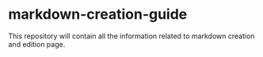 # markdown-creation-guide
This repository will contain all the information related to markdown creation and edition page.

